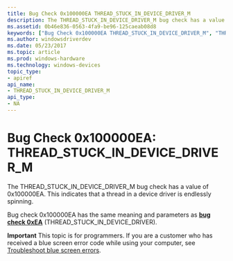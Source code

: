 ```yaml
---
title: Bug Check 0x100000EA THREAD_STUCK_IN_DEVICE_DRIVER_M
description: The THREAD_STUCK_IN_DEVICE_DRIVER_M bug check has a value of 0x100000EA. This indicates that a device driver thread is endlessly spinning.This has the same meaning/parameters as bug check 0xEA.
ms.assetid: 0b46e836-0563-4fa9-be96-125caeab08d8
keywords: ["Bug Check 0x100000EA THREAD_STUCK_IN_DEVICE_DRIVER_M", "THREAD_STUCK_IN_DEVICE_DRIVER_M"]
ms.author: windowsdriverdev
ms.date: 05/23/2017
ms.topic: article
ms.prod: windows-hardware
ms.technology: windows-devices
topic_type:
- apiref
api_name:
- THREAD_STUCK_IN_DEVICE_DRIVER_M
api_type:
- NA
---
```


# Bug Check 0x100000EA: THREAD\_STUCK\_IN\_DEVICE\_DRIVER\_M


The THREAD\_STUCK\_IN\_DEVICE\_DRIVER\_M bug check has a value of 0x100000EA. This indicates that a thread in a device driver is endlessly spinning.

Bug check 0x100000EA has the same meaning and parameters as [**bug check 0xEA**](bug-check-0xea--thread-stuck-in-device-driver.md) (THREAD\_STUCK\_IN\_DEVICE\_DRIVER).

**Important** This topic is for programmers. If you are a customer who has received a blue screen error code while using your computer, see [Troubleshoot blue screen errors](http://windows.microsoft.com/windows-10/troubleshoot-blue-screen-errors).

 

 




